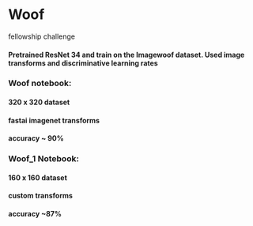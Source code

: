 # Woof
fellowship challenge

#### Pretrained ResNet 34 and train on the Imagewoof dataset. Used image transforms and discriminative learning rates

### Woof notebook:

#### 320 x 320 dataset
#### fastai imagenet transforms
#### accuracy ~ 90%

### Woof_1 Notebook:

#### 160 x 160 dataset
#### custom transforms
#### accuracy ~87%



